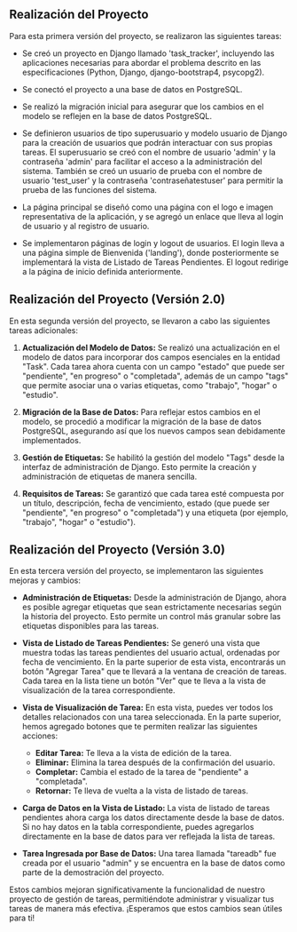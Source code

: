 ## Realización del Proyecto

Para esta primera versión del proyecto, se realizaron las siguientes tareas:

- Se creó un proyecto en Django llamado 'task_tracker', incluyendo las aplicaciones necesarias para abordar el problema descrito en las especificaciones (Python, Django, django-bootstrap4, psycopg2).

- Se conectó el proyecto a una base de datos en PostgreSQL.

- Se realizó la migración inicial para asegurar que los cambios en el modelo se reflejen en la base de datos PostgreSQL.

- Se definieron usuarios de tipo superusuario y modelo usuario de Django para la creación de usuarios que podrán interactuar con sus propias tareas. El superusuario se creó con el nombre de usuario 'admin' y la contraseña 'admin' para facilitar el acceso a la administración del sistema. También se creó un usuario de prueba con el nombre de usuario 'test_user' y la contraseña 'contraseñatestuser' para permitir la prueba de las funciones del sistema.

- La página principal se diseñó como una página con el logo e imagen representativa de la aplicación, y se agregó un enlace que lleva al login de usuario y al registro de usuario.

- Se implementaron páginas de login y logout de usuarios. El login lleva a una página simple de Bienvenida ('landing'), donde posteriormente se implementará la vista de Listado de Tareas Pendientes. El logout redirige a la página de inicio definida anteriormente.

## Realización del Proyecto (Versión 2.0)

En esta segunda versión del proyecto, se llevaron a cabo las siguientes tareas adicionales:

1. **Actualización del Modelo de Datos:** Se realizó una actualización en el modelo de datos para incorporar dos campos esenciales en la entidad "Task". Cada tarea ahora cuenta con un campo "estado" que puede ser "pendiente", "en progreso" o "completada", además de un campo "tags" que permite asociar una o varias etiquetas, como "trabajo", "hogar" o "estudio".

2. **Migración de la Base de Datos:** Para reflejar estos cambios en el modelo, se procedió a modificar la migración de la base de datos PostgreSQL, asegurando así que los nuevos campos sean debidamente implementados.

3. **Gestión de Etiquetas:** Se habilitó la gestión del modelo "Tags" desde la interfaz de administración de Django. Esto permite la creación y administración de etiquetas de manera sencilla.

4. **Requisitos de Tareas:** Se garantizó que cada tarea esté compuesta por un título, descripción, fecha de vencimiento, estado (que puede ser "pendiente", "en progreso" o "completada") y una etiqueta (por ejemplo, "trabajo", "hogar" o "estudio").

## Realización del Proyecto (Versión 3.0)

En esta tercera versión del proyecto, se implementaron las siguientes mejoras y cambios:

- **Administración de Etiquetas:** Desde la administración de Django, ahora es posible agregar etiquetas que sean estrictamente necesarias según la historia del proyecto. Esto permite un control más granular sobre las etiquetas disponibles para las tareas.

- **Vista de Listado de Tareas Pendientes:** Se generó una vista que muestra todas las tareas pendientes del usuario actual, ordenadas por fecha de vencimiento. En la parte superior de esta vista, encontrarás un botón "Agregar Tarea" que te llevará a la ventana de creación de tareas. Cada tarea en la lista tiene un botón "Ver" que te lleva a la vista de visualización de la tarea correspondiente.

- **Vista de Visualización de Tarea:** En esta vista, puedes ver todos los detalles relacionados con una tarea seleccionada. En la parte superior, hemos agregado botones que te permiten realizar las siguientes acciones:

  - **Editar Tarea:** Te lleva a la vista de edición de la tarea.
  - **Eliminar:** Elimina la tarea después de la confirmación del usuario.
  - **Completar:** Cambia el estado de la tarea de "pendiente" a "completada".
  - **Retornar:** Te lleva de vuelta a la vista de listado de tareas.

- **Carga de Datos en la Vista de Listado:** La vista de listado de tareas pendientes ahora carga los datos directamente desde la base de datos. Si no hay datos en la tabla correspondiente, puedes agregarlos directamente en la base de datos para ver reflejada la lista de tareas.

- **Tarea Ingresada por Base de Datos:** Una tarea llamada "tareadb" fue creada por el usuario "admin" y se encuentra en la base de datos como parte de la demostración del proyecto.

Estos cambios mejoran significativamente la funcionalidad de nuestro proyecto de gestión de tareas, permitiéndote administrar y visualizar tus tareas de manera más efectiva. ¡Esperamos que estos cambios sean útiles para ti!
